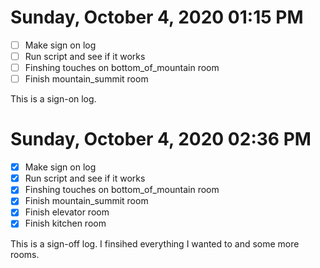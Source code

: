 # Sunday, October  4, 2020 01:15 PM
- [ ] Make sign on log
- [ ] Run script and see if it works 
- [ ] Finshing touches on bottom_of_mountain room
- [ ] Finish mountain_summit room

This is a sign-on log.

# Sunday, October  4, 2020 02:36 PM
- [X] Make sign on log
- [X] Run script and see if it works 
- [X] Finshing touches on bottom_of_mountain room
- [X] Finish mountain_summit room
- [X] Finish elevator room
- [X] Finish kitchen room

This is a sign-off log. I finsihed everything I wanted to and some more rooms.


